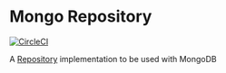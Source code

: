 # Mongo Repository

[![CircleCI](https://circleci.com/gh/thomazmz/mongo-repository.svg?branch=main&style=svg)](https://app.circleci.com/pipelines/github/thomazmz/mongo-repository)

A [Repository](https://github.com/thomazmz/core-context/blob/main/src/repository/repository.ts) implementation to be used with MongoDB
